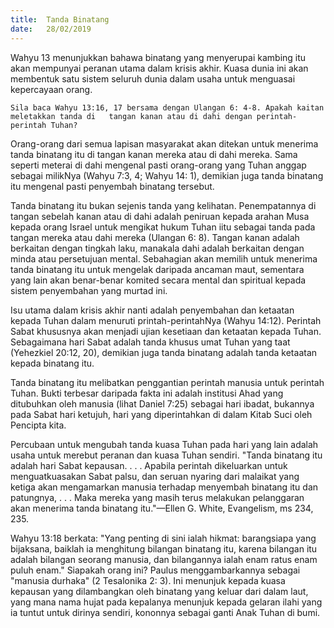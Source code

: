 ```yaml
---
title:  Tanda Binatang
date:   28/02/2019
---
```


Wahyu 13 menunjukkan bahawa binatang yang menyerupai kambing itu akan mempunyai peranan utama dalam krisis akhir. Kuasa dunia ini akan membentuk satu sistem seluruh dunia dalam usaha untuk menguasai kepercayaan orang.   

`Sila baca Wahyu 13:16, 17 bersama dengan Ulangan 6: 4-8. Apakah kaitan meletakkan tanda di   tangan kanan atau di dahi dengan perintah-perintah Tuhan?`

Orang-orang dari semua lapisan masyarakat akan ditekan untuk menerima tanda binatang itu di tangan kanan mereka atau di dahi mereka. Sama seperti meterai di dahi mengenal pasti orang-orang yang Tuhan anggap sebagai milikNya (Wahyu 7:3, 4; Wahyu 14: 1), demikian juga tanda binatang itu mengenal pasti penyembah binatang tersebut.

Tanda binatang itu bukan sejenis tanda yang kelihatan. Penempatannya di tangan sebelah kanan atau di dahi adalah peniruan kepada  arahan Musa kepada orang Israel untuk mengikat hukum Tuhan iitu sebagai tanda pada tangan mereka atau dahi mereka (Ulangan 6: 8).  Tangan kanan adalah berkaitan dengan tingkah laku, manakala dahi adalah berkaitan dengan minda atau persetujuan mental. Sebahagian akan memilih untuk menerima tanda binatang itu untuk mengelak daripada ancaman maut, sementara yang lain akan benar-benar komited secara mental dan spiritual kepada sistem penyembahan yang murtad ini.

Isu utama dalam krisis akhir nanti adalah penyembahan dan ketaatan kepada Tuhan dalam menuruti printah-perintahNya (Wahyu 14:12). Perintah Sabat khususnya akan menjadi ujian kesetiaan dan ketaatan kepada Tuhan. Sebagaimana hari Sabat adalah tanda khusus umat Tuhan yang taat (Yehezkiel 20:12, 20), demikian juga  tanda binatang  adalah tanda ketaatan kepada binatang itu.

Tanda binatang  itu melibatkan penggantian perintah manusia untuk   perintah Tuhan. Bukti terbesar daripada fakta ini adalah institusi Ahad yang ditubuhkan oleh manusia (lihat Daniel 7:25) sebagai hari ibadat, bukannya  pada Sabat hari ketujuh, hari yang diperintahkan di dalam Kitab Suci oleh Pencipta kita.  

Percubaan untuk mengubah tanda kuasa Tuhan pada hari yang lain adalah usaha untuk merebut peranan dan kuasa Tuhan sendiri. "Tanda binatang itu adalah hari Sabat kepausan. . . . Apabila perintah  dikeluarkan untuk menguatkuasakan Sabat palsu, dan seruan nyaring dari malaikat yang ketiga akan mengamarkan manusia terhadap menyembah binatang itu dan patungnya, . . . Maka mereka yang masih terus melakukan pelanggaran akan menerima tanda binatang itu."—Ellen  G. White, Evangelism, ms 234, 235.

Wahyu 13:18 berkata: "Yang penting di sini ialah hikmat: barangsiapa yang bijaksana, baiklah ia menghitung bilangan binatang itu, karena bilangan itu adalah bilangan seorang manusia, dan bilangannya ialah enam ratus enam puluh enam." Siapakah orang ini? Paulus menggambarkannya sebagai "manusia durhaka" (2 Tesalonika 2: 3). Ini menunjuk kepada kuasa kepausan yang dilambangkan oleh binatang yang keluar dari dalam laut, yang mana nama hujat pada kepalanya menunjuk kepada gelaran ilahi yang ia tuntut untuk dirinya sendiri, kononnya sebagai ganti Anak Tuhan di bumi.